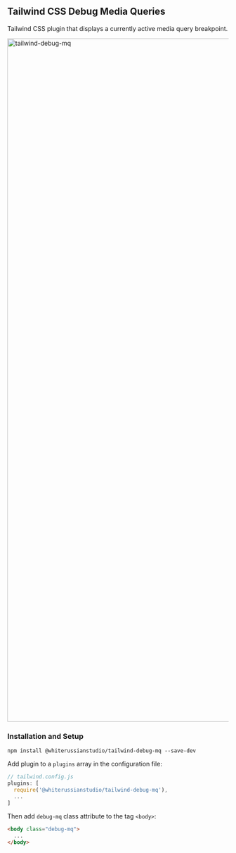 ## Tailwind CSS Debug Media Queries

Tailwind CSS plugin that displays a currently active media query breakpoint.

<img width="1552" alt="tailwind-debug-mq" src="https://user-images.githubusercontent.com/53351370/160080172-e35cf08b-ccd2-49d2-924d-4c746d86a8b5.png">

### Installation and Setup

```
npm install @whiterussianstudio/tailwind-debug-mq --save-dev
```

Add plugin to a `plugins` array in the configuration file:

```js
// tailwind.config.js
plugins: [
  require('@whiterussianstudio/tailwind-debug-mq'),
  ...
]
```

Then add `debug-mq` class attribute to the tag `<body>`:

```html
<body class="debug-mq">
  ...
</body>
```
